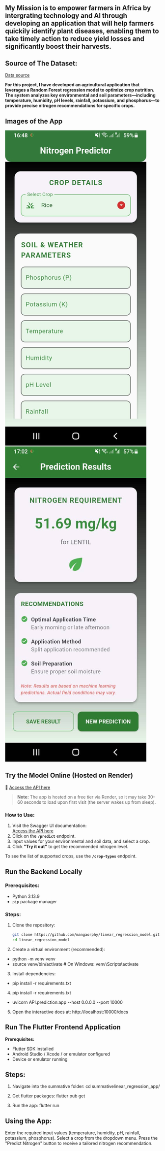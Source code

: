 ## My Mission is to empower farmers in Africa by intergrating technology and AI through developing an application that will help farmers quickily identify plant diseases, enabling them to take timely action to reduce yield losses and significantly boost their harvests. 

## Source of The Dataset:

[Data source](https://www.kaggle.com/datasets/atharvaingle/crop-recommendation-dataset?select=Crop_recommendation.csv)

**For this project, I have developed an agricultural application that leverages a Random Forest regression model to optimize crop nutrition. The system analyzes key environmental and soil parameters—including temperature, humidity, pH levels, rainfall, potassium, and phosphorus—to provide precise nitrogen recommendations for specific crops.**


## Images of the App
![Crop Recommendation App](summative/images/home.jpeg)
![Crop Recommendation App](summative/images/result.jpeg)

## Try the Model Online (Hosted on Render)

🔗 [Access the API here](https://linear-regression-model-irc0.onrender.com/docs )

> **Note:** The app is hosted on a free tier via Render, so it may take 30–60 seconds to load upon first visit (the server wakes up from sleep).

###  How to Use:
1. Visit the Swagger UI documentation:  
   [Access the API here](https://linear-regression-model-irc0.onrender.com/docs )
2. Click on the **`/predict`** endpoint.
3. Input values for your environmental and soil data, and select a crop.
4. Click **"Try it out"** to get the recommended nitrogen level.

To see the list of supported crops, use the **`/crop-types`** endpoint.

## Run the Backend Locally

### Prerequisites:
- Python 3.13.9
- `pip` package manager

### Steps:
1. Clone the repository:
   ```bash
   git clone https://github.com/mangaorphy/linear_regression_model.git 
   cd linear_regression_model

2. Create a virtual environment (recommended):
- python -m venv venv
- source venv/bin/activate  # On Windows: venv\Scripts\activate

3. Install dependencies:
- pip install -r requirements.txt

4. pip install -r requirements.txt
- uvicorn API.prediction:app --host 0.0.0.0 --port 10000

5. Open the interactive docs at:
http://localhost:10000/docs

## Run The Flutter Frontend Application

**Prerequisites:**
- Flutter SDK installed
- Android Studio / Xcode / or emulator configured
- Device or emulator running

## Steps:
1. Navigate into the summative folder:
cd summativelinear_regression_app/

2. Get flutter packages:
 flutter pub get

3. Run the app:
flutter run

## Using the App:
Enter the required input values (temperature, humidity, pH, rainfall, potassium, phosphorus).
Select a crop from the dropdown menu.
Press the "Predict Nitrogen" button to receive a tailored nitrogen recommendation.